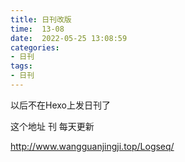 ```yaml
---
title: 日刊改版
time:  13-08
date:  2022-05-25 13:08:59
categories:
- 日刊
tags: 
- 日刊
---
```


以后不在Hexo上发日刊了

这个地址 刊 每天更新

 http://www.wangguanjingji.top/Logseq/

<!-- more -->
